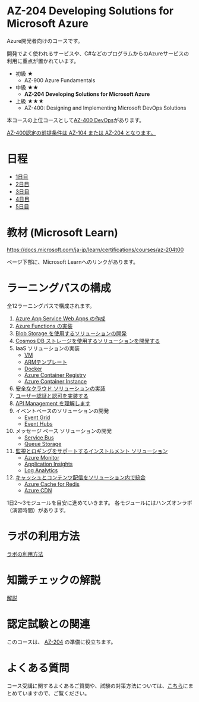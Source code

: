 # AZ-204 Developing Solutions for Microsoft Azure

Azure開発者向けのコースです。

開発でよく使われるサービスや、C#などのプログラムからのAzureサービスの利用に重点が置かれています。

- 初級 ★
  - AZ-900 Azure Fundamentals
- 中級 ★★
  - **AZ-204 Developing Solutions for Microsoft Azure**
- 上級 ★★★
  - AZ-400: Designing and Implementing Microsoft DevOps Solutions

本コースの上位コースとして[AZ-400 DevOps](https://docs.microsoft.com/ja-jp/learn/certifications/exams/az-400)があります。

 [AZ-400認定の前提条件は AZ-104 または AZ-204 となります。](https://docs.microsoft.com/ja-jp/learn/certifications/devops-engineer)

# 日程

- [1日目](day1.md)
- [2日目](day2.md)
- [3日目](day3.md)
- [4日目](day4.md)
- [5日目](day5.md)

# 教材 (Microsoft Learn)

https://docs.microsoft.com/ja-jp/learn/certifications/courses/az-204t00

ページ下部に、Microsoft Learnへのリンクがあります。

# ラーニングパスの構成

全12ラーニングパスで構成されます。

1. [Azure App Service Web Apps の作成](mod01.md)
1. [Azure Functions の実装](mod02.md)
1. [Blob Storage を使用するソリューションの開発](mod03-01-blob.md)
1. [Cosmos DB ストレージを使用するソリューションを開発する](mod04.md)
1. IaaS ソリューションの実装
   - [VM](mod05-01-vm.md)
   - [ARMテンプレート](mod05-02-arm.md)
   - [Docker](mod05-03-docker.md)
   - [Azure Container Registry](mod05-04-acr.md)
   - [Azure Container Instance](mod05-05-aci.md)
2. [安全なクラウド ソリューションの実装](mod06.md)
3. [ユーザー認証と認可を実装する](mod07.md)
4. [API Management を理解します](mod08-01-apim.md)
5. イベントベースのソリューションの開発
   - [Event Grid](mod09-01-eventgrid.md)
   - [Event Hubs](mod09-02-eventhubs.md)
6. メッセージ ベース ソリューションの開発
   - [Service Bus](mod10-01-servicebus.md)
   - [Queue Storage](mod10-02-queue.md)
7. [監視とロギングをサポートするインストルメント ソリューション](mod11.md)
   - [Azure Monitor](mod11-01-monitor.md)
   - [Application Insights](mod11-02-appinsights.md)
   - [Log Analytics](mod11-03-loganalytics.md)
9. [キャッシュとコンテンツ配信をソリューション内で統合](mod12.md)
   - [Azure Cache for Redis](pdf/mod13/Azure%20Cacheまとめ.pdf)
   - [Azure CDN](pdf/mod13/Azure%20CDNまとめ.pdf)

1日2～3モジュールを目安に進めていきます。
各モジュールにはハンズオンラボ（演習時間）があります。

# ラボの利用方法

[ラボの利用方法](../cloudslice/README.md)

# 知識チェックの解説

[解説](check.md)

# 認定試験との関連

このコースは、
[AZ-204](https://docs.microsoft.com/ja-jp/learn/certifications/exams/az-204)
の準備に役立ちます。

# よくある質問

コース受講に関するよくあるご質問や、試験の対策方法については、[こちら](../faq.md)にまとめていますので、ご覧ください。
